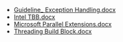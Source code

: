 <!--
title: Parallel Computation
date: 2016-11-19 20:16:09
tags:
- Parallel
- TBB
-->
* [Guideline_ Exception Handling.docx](https://github.com/zhuzhigao/PersonalMaterials/raw/master/ParallelComputation/Guideline_%20Exception%20Handling.docx)
* [Intel TBB.docx](https://github.com/zhuzhigao/PersonalMaterials/raw/master/ParallelComputation/Intel%20TBB.docx)
* [Microsoft Parallel Extensions.docx](https://github.com/zhuzhigao/PersonalMaterials/raw/master/ParallelComputation/Microsoft%20Parallel%20Extensions.docx)
* [Threading Build Block.docx](https://github.com/zhuzhigao/PersonalMaterials/raw/master/ParallelComputation/Threading%20Build%20Block.docx)
<!-- more -->

